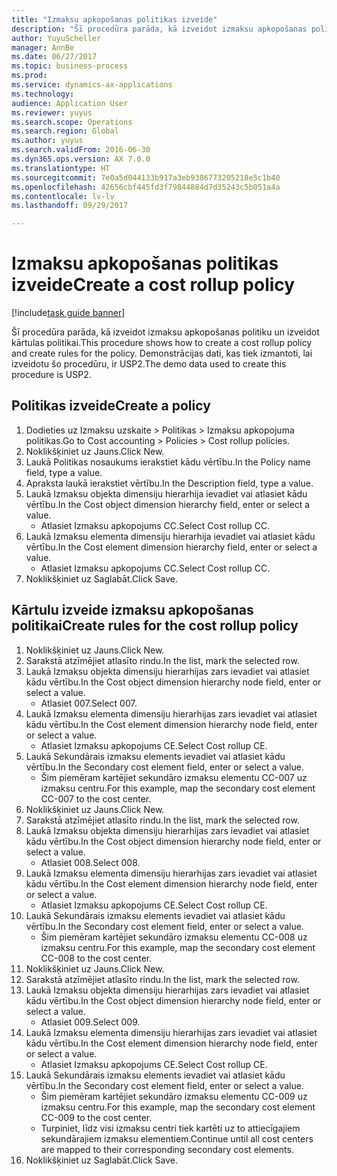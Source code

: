 ```yaml
--- 
title: "Izmaksu apkopošanas politikas izveide"
description: "Šī procedūra parāda, kā izveidot izmaksu apkopošanas politiku un izveidot kārtulas politikai."
author: YuyuScheller
manager: AnnBe
ms.date: 06/27/2017
ms.topic: business-process
ms.prod: 
ms.service: dynamics-ax-applications
ms.technology: 
audience: Application User
ms.reviewer: yuyus
ms.search.scope: Operations
ms.search.region: Global
ms.author: yuyus
ms.search.validFrom: 2016-06-30
ms.dyn365.ops.version: AX 7.0.0
ms.translationtype: HT
ms.sourcegitcommit: 7e0a5d044133b917a3eb9386773205218e5c1b40
ms.openlocfilehash: 42656cbf445fd3f79844884d7d35243c5b051a4a
ms.contentlocale: lv-lv
ms.lasthandoff: 09/29/2017

---
```

# <a name="create-a-cost-rollup-policy"></a><span data-ttu-id="5b328-103">Izmaksu apkopošanas politikas izveide</span><span class="sxs-lookup"><span data-stu-id="5b328-103">Create a cost rollup policy</span></span>

[!include[task guide banner](../../includes/task-guide-banner.md)]

<span data-ttu-id="5b328-104">Šī procedūra parāda, kā izveidot izmaksu apkopošanas politiku un izveidot kārtulas politikai.</span><span class="sxs-lookup"><span data-stu-id="5b328-104">This procedure shows how to create a cost rollup policy and create rules for the policy.</span></span> <span data-ttu-id="5b328-105">Demonstrācijas dati, kas tiek izmantoti, lai izveidotu šo procedūru, ir USP2.</span><span class="sxs-lookup"><span data-stu-id="5b328-105">The demo data used to create this procedure is USP2.</span></span>


## <a name="create-a-policy"></a><span data-ttu-id="5b328-106">Politikas izveide</span><span class="sxs-lookup"><span data-stu-id="5b328-106">Create a policy</span></span>
1. <span data-ttu-id="5b328-107">Dodieties uz Izmaksu uzskaite > Politikas > Izmaksu apkopojuma politikas.</span><span class="sxs-lookup"><span data-stu-id="5b328-107">Go to Cost accounting > Policies > Cost rollup policies.</span></span>
2. <span data-ttu-id="5b328-108">Noklikšķiniet uz Jauns.</span><span class="sxs-lookup"><span data-stu-id="5b328-108">Click New.</span></span>
3. <span data-ttu-id="5b328-109">Laukā Politikas nosaukums ierakstiet kādu vērtību.</span><span class="sxs-lookup"><span data-stu-id="5b328-109">In the Policy name field, type a value.</span></span>
4. <span data-ttu-id="5b328-110">Apraksta laukā ierakstiet vērtību.</span><span class="sxs-lookup"><span data-stu-id="5b328-110">In the Description field, type a value.</span></span>
5. <span data-ttu-id="5b328-111">Laukā Izmaksu objekta dimensiju hierarhija ievadiet vai atlasiet kādu vērtību.</span><span class="sxs-lookup"><span data-stu-id="5b328-111">In the Cost object dimension hierarchy field, enter or select a value.</span></span>
    * <span data-ttu-id="5b328-112">Atlasiet Izmaksu apkopojums CC.</span><span class="sxs-lookup"><span data-stu-id="5b328-112">Select Cost rollup CC.</span></span>  
6. <span data-ttu-id="5b328-113">Laukā Izmaksu elementa dimensiju hierarhija ievadiet vai atlasiet kādu vērtību.</span><span class="sxs-lookup"><span data-stu-id="5b328-113">In the Cost element dimension hierarchy field, enter or select a value.</span></span>
    * <span data-ttu-id="5b328-114">Atlasiet Izmaksu apkopojums CC.</span><span class="sxs-lookup"><span data-stu-id="5b328-114">Select Cost rollup CC.</span></span>  
7. <span data-ttu-id="5b328-115">Noklikšķiniet uz Saglabāt.</span><span class="sxs-lookup"><span data-stu-id="5b328-115">Click Save.</span></span>

## <a name="create-rules-for-the-cost-rollup-policy"></a><span data-ttu-id="5b328-116">Kārtulu izveide izmaksu apkopošanas politikai</span><span class="sxs-lookup"><span data-stu-id="5b328-116">Create rules for the cost rollup policy</span></span>
1. <span data-ttu-id="5b328-117">Noklikšķiniet uz Jauns.</span><span class="sxs-lookup"><span data-stu-id="5b328-117">Click New.</span></span>
2. <span data-ttu-id="5b328-118">Sarakstā atzīmējiet atlasīto rindu.</span><span class="sxs-lookup"><span data-stu-id="5b328-118">In the list, mark the selected row.</span></span>
3. <span data-ttu-id="5b328-119">Laukā Izmaksu objekta dimensiju hierarhijas zars ievadiet vai atlasiet kādu vērtību.</span><span class="sxs-lookup"><span data-stu-id="5b328-119">In the Cost object dimension hierarchy node field, enter or select a value.</span></span>
    * <span data-ttu-id="5b328-120">Atlasiet 007.</span><span class="sxs-lookup"><span data-stu-id="5b328-120">Select 007.</span></span>  
4. <span data-ttu-id="5b328-121">Laukā Izmaksu elementa dimensiju hierarhijas zars ievadiet vai atlasiet kādu vērtību.</span><span class="sxs-lookup"><span data-stu-id="5b328-121">In the Cost element dimension hierarchy node field, enter or select a value.</span></span>
    * <span data-ttu-id="5b328-122">Atlasiet Izmaksu apkopojums CE.</span><span class="sxs-lookup"><span data-stu-id="5b328-122">Select Cost rollup CE.</span></span>  
5. <span data-ttu-id="5b328-123">Laukā Sekundārais izmaksu elements ievadiet vai atlasiet kādu vērtību.</span><span class="sxs-lookup"><span data-stu-id="5b328-123">In the Secondary cost element field, enter or select a value.</span></span>
    * <span data-ttu-id="5b328-124">Šim piemēram kartējiet sekundāro izmaksu elementu CC-007 uz izmaksu centru.</span><span class="sxs-lookup"><span data-stu-id="5b328-124">For this example, map the secondary cost element CC-007 to the cost center.</span></span>  
6. <span data-ttu-id="5b328-125">Noklikšķiniet uz Jauns.</span><span class="sxs-lookup"><span data-stu-id="5b328-125">Click New.</span></span>
7. <span data-ttu-id="5b328-126">Sarakstā atzīmējiet atlasīto rindu.</span><span class="sxs-lookup"><span data-stu-id="5b328-126">In the list, mark the selected row.</span></span>
8. <span data-ttu-id="5b328-127">Laukā Izmaksu objekta dimensiju hierarhijas zars ievadiet vai atlasiet kādu vērtību.</span><span class="sxs-lookup"><span data-stu-id="5b328-127">In the Cost object dimension hierarchy node field, enter or select a value.</span></span>
    * <span data-ttu-id="5b328-128">Atlasiet 008.</span><span class="sxs-lookup"><span data-stu-id="5b328-128">Select 008.</span></span>  
9. <span data-ttu-id="5b328-129">Laukā Izmaksu elementa dimensiju hierarhijas zars ievadiet vai atlasiet kādu vērtību.</span><span class="sxs-lookup"><span data-stu-id="5b328-129">In the Cost element dimension hierarchy node field, enter or select a value.</span></span>
    * <span data-ttu-id="5b328-130">Atlasiet Izmaksu apkopojums CE.</span><span class="sxs-lookup"><span data-stu-id="5b328-130">Select Cost rollup CE.</span></span>  
10. <span data-ttu-id="5b328-131">Laukā Sekundārais izmaksu elements ievadiet vai atlasiet kādu vērtību.</span><span class="sxs-lookup"><span data-stu-id="5b328-131">In the Secondary cost element field, enter or select a value.</span></span>
    * <span data-ttu-id="5b328-132">Šim piemēram kartējiet sekundāro izmaksu elementu CC-008 uz izmaksu centru.</span><span class="sxs-lookup"><span data-stu-id="5b328-132">For this example, map the secondary cost element CC-008 to the cost center.</span></span>  
11. <span data-ttu-id="5b328-133">Noklikšķiniet uz Jauns.</span><span class="sxs-lookup"><span data-stu-id="5b328-133">Click New.</span></span>
12. <span data-ttu-id="5b328-134">Sarakstā atzīmējiet atlasīto rindu.</span><span class="sxs-lookup"><span data-stu-id="5b328-134">In the list, mark the selected row.</span></span>
13. <span data-ttu-id="5b328-135">Laukā Izmaksu objekta dimensiju hierarhijas zars ievadiet vai atlasiet kādu vērtību.</span><span class="sxs-lookup"><span data-stu-id="5b328-135">In the Cost object dimension hierarchy node field, enter or select a value.</span></span>
    * <span data-ttu-id="5b328-136">Atlasiet 009.</span><span class="sxs-lookup"><span data-stu-id="5b328-136">Select 009.</span></span>  
14. <span data-ttu-id="5b328-137">Laukā Izmaksu elementa dimensiju hierarhijas zars ievadiet vai atlasiet kādu vērtību.</span><span class="sxs-lookup"><span data-stu-id="5b328-137">In the Cost element dimension hierarchy node field, enter or select a value.</span></span>
    * <span data-ttu-id="5b328-138">Atlasiet Izmaksu apkopojums CE.</span><span class="sxs-lookup"><span data-stu-id="5b328-138">Select Cost rollup CE.</span></span>  
15. <span data-ttu-id="5b328-139">Laukā Sekundārais izmaksu elements ievadiet vai atlasiet kādu vērtību.</span><span class="sxs-lookup"><span data-stu-id="5b328-139">In the Secondary cost element field, enter or select a value.</span></span>
    * <span data-ttu-id="5b328-140">Šim piemēram kartējiet sekundāro izmaksu elementu CC-009 uz izmaksu centru.</span><span class="sxs-lookup"><span data-stu-id="5b328-140">For this example, map the secondary cost element CC-009 to the cost center.</span></span>  
    * <span data-ttu-id="5b328-141">Turpiniet, līdz visi izmaksu centri tiek kartēti uz to attiecīgajiem sekundārajiem izmaksu elementiem.</span><span class="sxs-lookup"><span data-stu-id="5b328-141">Continue until all cost centers are mapped to their corresponding secondary cost elements.</span></span>  
16. <span data-ttu-id="5b328-142">Noklikšķiniet uz Saglabāt.</span><span class="sxs-lookup"><span data-stu-id="5b328-142">Click Save.</span></span>


